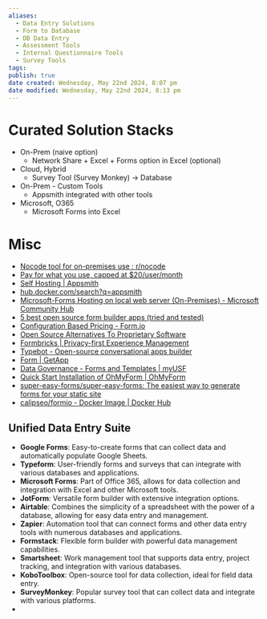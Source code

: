 ```yaml
---
aliases:
  - Data Entry Solutions
  - Form to Database
  - DB Data Entry
  - Assessment Tools
  - Internal Questionnaire Tools
  - Survey Tools
tags: 
publish: true
date created: Wednesday, May 22nd 2024, 8:07 pm
date modified: Wednesday, May 22nd 2024, 8:13 pm
---
```


# Curated Solution Stacks
- On-Prem (naive option)
	- Network Share + Excel + Forms option in Excel (optional) 
- Cloud, Hybrid
	- Survey Tool (Survey Monkey) -> Database
- On-Prem - Custom Tools
	- Appsmith integrated with other tools
- Microsoft, O365
	- Microsoft Forms into Excel
# Misc
- [Nocode tool for on-premises use : r/nocode](https://www.reddit.com/r/nocode/comments/vjnjay/nocode_tool_for_onpremises_use/)
- [Pay for what you use, capped at $20/user/month](https://www.appsmith.com/pricing)
- [Self Hosting | Appsmith](https://docs.appsmith.com/getting-started/setup#self-hosted)
- [hub.docker.com/search?q=appsmith](https://hub.docker.com/search?q=appsmith)
- [Microsoft-Forms Hosting on local web server (On-Premises) - Microsoft Community Hub](https://techcommunity.microsoft.com/t5/microsoft-forms/microsoft-forms-hosting-on-local-web-server-on-premises/m-p/1488190)
- [5 best open source form builder apps (tried and tested)](https://budibase.com/blog/open-source-form-builder/)
- [Configuration Based Pricing - Form.io](https://form.io/configuration-based-pricing/)
- [Open Source Alternatives To Proprietary Software](https://www.opensourcealternative.to/)
- [Formbricks | Privacy-first Experience Management](https://formbricks.com/)
- [Typebot - Open-source conversational apps builder](https://typebot.io/)
- [Form | GetApp](https://www.getapp.com/s/Form/)
- [Data Governance - Forms and Templates | myUSF](https://myusf.usfca.edu/data-governance/forms-templates)
- [Quick Start Installation of OhMyForm | OhMyForm](https://ohmyform.com/docs/install/)
- [super-easy-forms/super-easy-forms: The easiest way to generate forms for your static site](https://github.com/super-easy-forms/super-easy-forms)
- [calipseo/formio - Docker Image | Docker Hub](https://hub.docker.com/r/calipseo/formio)
## Unified Data Entry Suite
-   **Google Forms**: Easy-to-create forms that can collect data and automatically populate Google Sheets.
-   **Typeform**: User-friendly forms and surveys that can integrate with various databases and applications.
-   **Microsoft Forms**: Part of Office 365, allows for data collection and integration with Excel and other Microsoft tools.
-   **JotForm**: Versatile form builder with extensive integration options.
-   **Airtable**: Combines the simplicity of a spreadsheet with the power of a database, allowing for easy data entry and management.
-   **Zapier**: Automation tool that can connect forms and other data entry tools with numerous databases and applications.
-   **Formstack**: Flexible form builder with powerful data management capabilities.
-   **Smartsheet**: Work management tool that supports data entry, project tracking, and integration with various databases.
-   **KoboToolbox**: Open-source tool for data collection, ideal for field data entry.
-   **SurveyMonkey**: Popular survey tool that can collect data and integrate with various platforms.
- 